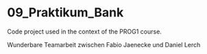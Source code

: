 # 09_Praktikum_Bank
Code project used in the context of the PROG1 course.

Wunderbare Teamarbeit zwischen Fabio Jaenecke und Daniel Lerch
